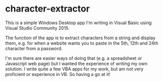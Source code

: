 # character-extractor
This is a simple Windows Desktop app I'm writing in Visual Basic using Visual Studio Community 2015.

The function of the app is to extract characters from a string and display them, e.g. for when a website wants you to paste in the 5th, 12th and 24th character from a password.

I'm sure there are easier ways of doing that (e.g. a spreadsheet or Javascript web page) but I wanted the experience of writing my own solution. I write quite a few VBA apps for my work, but am not very proficient or experience in VB. So having a go at it!
